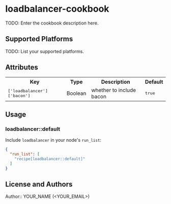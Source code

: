 # loadbalancer-cookbook

TODO: Enter the cookbook description here.

## Supported Platforms

TODO: List your supported platforms.

## Attributes

<table>
  <tr>
    <th>Key</th>
    <th>Type</th>
    <th>Description</th>
    <th>Default</th>
  </tr>
  <tr>
    <td><tt>['loadbalancer']['bacon']</tt></td>
    <td>Boolean</td>
    <td>whether to include bacon</td>
    <td><tt>true</tt></td>
  </tr>
</table>

## Usage

### loadbalancer::default

Include `loadbalancer` in your node's `run_list`:

```json
{
  "run_list": [
    "recipe[loadbalancer::default]"
  ]
}
```

## License and Authors

Author:: YOUR_NAME (<YOUR_EMAIL>)

